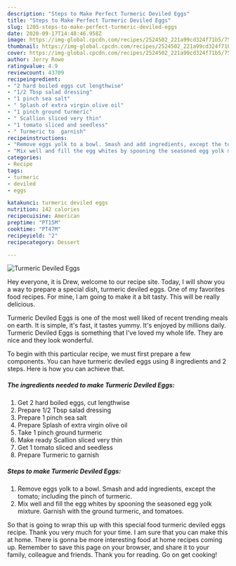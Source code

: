 ```yaml
---
description: "Steps to Make Perfect Turmeric Deviled Eggs"
title: "Steps to Make Perfect Turmeric Deviled Eggs"
slug: 1205-steps-to-make-perfect-turmeric-deviled-eggs
date: 2020-09-17T14:48:46.958Z
image: https://img-global.cpcdn.com/recipes/2524502_221a99cd324f71b5/751x532cq70/turmeric-deviled-eggs-recipe-main-photo.jpg
thumbnail: https://img-global.cpcdn.com/recipes/2524502_221a99cd324f71b5/751x532cq70/turmeric-deviled-eggs-recipe-main-photo.jpg
cover: https://img-global.cpcdn.com/recipes/2524502_221a99cd324f71b5/751x532cq70/turmeric-deviled-eggs-recipe-main-photo.jpg
author: Jerry Rowe
ratingvalue: 4.9
reviewcount: 43709
recipeingredient:
- "2 hard boiled eggs cut lengthwise"
- "1/2 Tbsp salad dressing"
- "1 pinch sea salt"
- " Splash of extra virgin olive oil"
- "1 pinch ground turmeric"
- " Scallion sliced very thin"
- "1 tomato sliced and seedless"
- " Turmeric to  garnish"
recipeinstructions:
- "Remove eggs yolk to a bowl. Smash and add ingredients, except the tomato; including the pinch of turmeric."
- "Mix well and fill the egg whites by spooning the seasoned egg yolk mixture. Garnish with the ground turmeric, and tomatoes."
categories:
- Recipe
tags:
- turmeric
- deviled
- eggs

katakunci: turmeric deviled eggs 
nutrition: 142 calories
recipecuisine: American
preptime: "PT15M"
cooktime: "PT47M"
recipeyield: "2"
recipecategory: Dessert

---
```



![Turmeric Deviled Eggs](https://img-global.cpcdn.com/recipes/2524502_221a99cd324f71b5/751x532cq70/turmeric-deviled-eggs-recipe-main-photo.jpg)

Hey everyone, it is Drew, welcome to our recipe site. Today, I will show you a way to prepare a special dish, turmeric deviled eggs. One of my favorites food recipes. For mine, I am going to make it a bit tasty. This will be really delicious.



Turmeric Deviled Eggs is one of the most well liked of recent trending meals on earth. It is simple, it's fast, it tastes yummy. It's enjoyed by millions daily. Turmeric Deviled Eggs is something that I've loved my whole life. They are nice and they look wonderful.


To begin with this particular recipe, we must first prepare a few components. You can have turmeric deviled eggs using 8 ingredients and 2 steps. Here is how you can achieve that.

<!--inarticleads1-->

##### The ingredients needed to make Turmeric Deviled Eggs:

1. Get 2 hard boiled eggs, cut lengthwise
1. Prepare 1/2 Tbsp salad dressing
1. Prepare 1 pinch sea salt
1. Prepare  Splash of extra virgin olive oil
1. Take 1 pinch ground turmeric
1. Make ready  Scallion sliced very thin
1. Get 1 tomato sliced and seedless
1. Prepare  Turmeric to  garnish




<!--inarticleads2-->

##### Steps to make Turmeric Deviled Eggs:

1. Remove eggs yolk to a bowl. Smash and add ingredients, except the tomato; including the pinch of turmeric.
1. Mix well and fill the egg whites by spooning the seasoned egg yolk mixture. Garnish with the ground turmeric, and tomatoes.




So that is going to wrap this up with this special food turmeric deviled eggs recipe. Thank you very much for your time. I am sure that you can make this at home. There is gonna be more interesting food at home recipes coming up. Remember to save this page on your browser, and share it to your family, colleague and friends. Thank you for reading. Go on get cooking!
